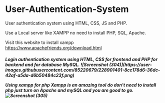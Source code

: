 ﻿# User-Authentication-System


User authentication system using HTML, CSS, JS and PHP.

Use a Local server like XAMPP no need to install PHP, SQL, Apache.

Visit this website to install xampp https://www.apachefriends.org/download.html


<h5>Login authentication system using HTML, CSS for frontend and PHP for backend and for database MySQL.
![Screenshot (304)](https://user-images.githubusercontent.com/85220679/228901401-8cc178d6-36dc-42af-a5da-d6b50484c23f.png)

Using xampp for php 
  Xampp is an amazing tool do don't need to install php just turn on Apache and mySQL and you are good to go.
![Screenshot (305)](https://user-images.githubusercontent.com/85220679/228901462-71f2cc99-286e-46f4-bf8b-b6d8d33e4adb.png)

